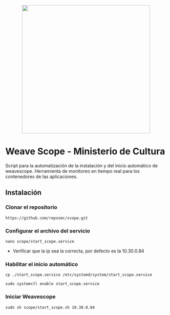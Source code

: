 <p align="center"><a href="https://laravel.com" target="_blank"><img src="https://www.cultura.gob.sv/wp-content/uploads/2021/06/MinisterioCultura.png" width="400"></a></p>

# Weave Scope - Ministerio de Cultura

Script para la automatización de la instalación y del inicio automático de weavescope. Herramienta de monitoreo en tiempo real para los contenedores de las aplicaciones.

## Instalación 

### Clonar el repositorio

    https://github.com/reposmc/scope.git

### Configurar el archivo del servicio

    nano scope/start_scope.service

- Verificar que la ip sea la correcta, por defecto es la 10.30.0.84

### Habilitar el inicio automático

    cp ./start_scope.service /etc/systemd/system/start_scope.service

    sudo systemctl enable start_scope.service

### Iniciar Weavescope

    sudo sh scope/start_scope.sh 10.30.0.84

